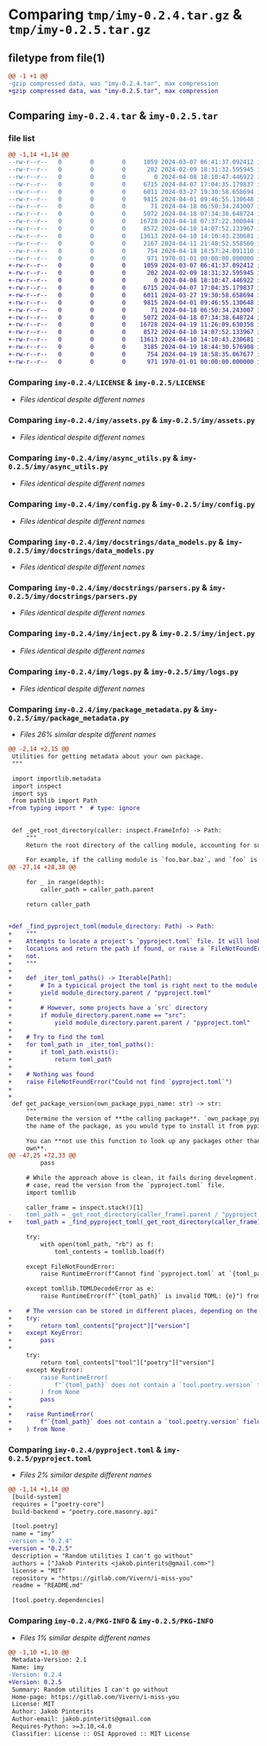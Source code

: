 # Comparing `tmp/imy-0.2.4.tar.gz` & `tmp/imy-0.2.5.tar.gz`

## filetype from file(1)

```diff
@@ -1 +1 @@
-gzip compressed data, was "imy-0.2.4.tar", max compression
+gzip compressed data, was "imy-0.2.5.tar", max compression
```

## Comparing `imy-0.2.4.tar` & `imy-0.2.5.tar`

### file list

```diff
@@ -1,14 +1,14 @@
--rw-r--r--   0        0        0     1059 2024-03-07 06:41:37.092412 imy-0.2.4/LICENSE
--rw-r--r--   0        0        0      202 2024-02-09 18:31:32.595945 imy-0.2.4/README.md
--rw-r--r--   0        0        0        0 2024-04-08 18:10:47.446922 imy-0.2.4/imy/__init__.py
--rw-r--r--   0        0        0     6715 2024-04-07 17:04:35.179837 imy-0.2.4/imy/assets.py
--rw-r--r--   0        0        0     6011 2024-03-27 19:30:58.658694 imy-0.2.4/imy/async_utils.py
--rw-r--r--   0        0        0     9815 2024-04-01 09:46:55.130648 imy-0.2.4/imy/config.py
--rw-r--r--   0        0        0       71 2024-04-18 06:50:34.243007 imy-0.2.4/imy/docstrings/__init__.py
--rw-r--r--   0        0        0     5072 2024-04-18 07:34:38.648724 imy-0.2.4/imy/docstrings/data_models.py
--rw-r--r--   0        0        0    16728 2024-04-18 07:37:22.300844 imy-0.2.4/imy/docstrings/parsers.py
--rw-r--r--   0        0        0     8572 2024-04-10 14:07:52.133967 imy-0.2.4/imy/inject.py
--rw-r--r--   0        0        0    13613 2024-04-10 14:10:43.230681 imy-0.2.4/imy/logs.py
--rw-r--r--   0        0        0     2167 2024-04-11 21:48:52.558560 imy-0.2.4/imy/package_metadata.py
--rw-r--r--   0        0        0      754 2024-04-18 18:57:24.091110 imy-0.2.4/pyproject.toml
--rw-r--r--   0        0        0      971 1970-01-01 00:00:00.000000 imy-0.2.4/PKG-INFO
+-rw-r--r--   0        0        0     1059 2024-03-07 06:41:37.092412 imy-0.2.5/LICENSE
+-rw-r--r--   0        0        0      202 2024-02-09 18:31:32.595945 imy-0.2.5/README.md
+-rw-r--r--   0        0        0        0 2024-04-08 18:10:47.446922 imy-0.2.5/imy/__init__.py
+-rw-r--r--   0        0        0     6715 2024-04-07 17:04:35.179837 imy-0.2.5/imy/assets.py
+-rw-r--r--   0        0        0     6011 2024-03-27 19:30:58.658694 imy-0.2.5/imy/async_utils.py
+-rw-r--r--   0        0        0     9815 2024-04-01 09:46:55.130648 imy-0.2.5/imy/config.py
+-rw-r--r--   0        0        0       71 2024-04-18 06:50:34.243007 imy-0.2.5/imy/docstrings/__init__.py
+-rw-r--r--   0        0        0     5072 2024-04-18 07:34:38.648724 imy-0.2.5/imy/docstrings/data_models.py
+-rw-r--r--   0        0        0    16728 2024-04-19 11:26:09.630358 imy-0.2.5/imy/docstrings/parsers.py
+-rw-r--r--   0        0        0     8572 2024-04-10 14:07:52.133967 imy-0.2.5/imy/inject.py
+-rw-r--r--   0        0        0    13613 2024-04-10 14:10:43.230681 imy-0.2.5/imy/logs.py
+-rw-r--r--   0        0        0     3185 2024-04-19 18:44:30.576908 imy-0.2.5/imy/package_metadata.py
+-rw-r--r--   0        0        0      754 2024-04-19 18:58:35.067677 imy-0.2.5/pyproject.toml
+-rw-r--r--   0        0        0      971 1970-01-01 00:00:00.000000 imy-0.2.5/PKG-INFO
```

### Comparing `imy-0.2.4/LICENSE` & `imy-0.2.5/LICENSE`

 * *Files identical despite different names*

### Comparing `imy-0.2.4/imy/assets.py` & `imy-0.2.5/imy/assets.py`

 * *Files identical despite different names*

### Comparing `imy-0.2.4/imy/async_utils.py` & `imy-0.2.5/imy/async_utils.py`

 * *Files identical despite different names*

### Comparing `imy-0.2.4/imy/config.py` & `imy-0.2.5/imy/config.py`

 * *Files identical despite different names*

### Comparing `imy-0.2.4/imy/docstrings/data_models.py` & `imy-0.2.5/imy/docstrings/data_models.py`

 * *Files identical despite different names*

### Comparing `imy-0.2.4/imy/docstrings/parsers.py` & `imy-0.2.5/imy/docstrings/parsers.py`

 * *Files identical despite different names*

### Comparing `imy-0.2.4/imy/inject.py` & `imy-0.2.5/imy/inject.py`

 * *Files identical despite different names*

### Comparing `imy-0.2.4/imy/logs.py` & `imy-0.2.5/imy/logs.py`

 * *Files identical despite different names*

### Comparing `imy-0.2.4/imy/package_metadata.py` & `imy-0.2.5/imy/package_metadata.py`

 * *Files 26% similar despite different names*

```diff
@@ -2,14 +2,15 @@
 Utilities for getting metadata about your own package.
 """
 
 import importlib.metadata
 import inspect
 import sys
 from pathlib import Path
+from typing import *  # type: ignore
 
 
 def _get_root_directory(caller: inspect.FrameInfo) -> Path:
     """
     Return the root directory of the calling module, accounting for submodules.
 
     For example, if the calling module is `foo.bar.baz`, and `foo` is located
@@ -27,14 +28,38 @@
 
     for _ in range(depth):
         caller_path = caller_path.parent
 
     return caller_path
 
 
+def _find_pyproject_toml(module_directory: Path) -> Path:
+    """
+    Attempts to locate a project's `pyproject.toml` file. It will look in common
+    locations and return the path if found, or raise a `FileNotFoundError` if
+    not.
+    """
+
+    def _iter_toml_paths() -> Iterable[Path]:
+        # In a typicical project the toml is right next to the module
+        yield module_directory.parent / "pyproject.toml"
+
+        # However, some projects have a `src` directory
+        if module_directory.parent.name == "src":
+            yield module_directory.parent.parent / "pyproject.toml"
+
+    # Try to find the toml
+    for toml_path in _iter_toml_paths():
+        if toml_path.exists():
+            return toml_path
+
+    # Nothing was found
+    raise FileNotFoundError("Could not find `pyproject.toml`")
+
+
 def get_package_version(own_package_pypi_name: str) -> str:
     """
     Determine the version of **the calling package**. `own_package_pypi_name` is
     the name of the package, as you would type to install it from pypi.
 
     You can **not use this function to look up any packages other than your
     own**.
@@ -47,25 +72,33 @@
         pass
 
     # While the approach above is clean, it fails during development. In that
     # case, read the version from the `pyproject.toml` file.
     import tomllib
 
     caller_frame = inspect.stack()[1]
-    toml_path = _get_root_directory(caller_frame).parent / "pyproject.toml"
+    toml_path = _find_pyproject_toml(_get_root_directory(caller_frame))
 
     try:
         with open(toml_path, "rb") as f:
             toml_contents = tomllib.load(f)
 
     except FileNotFoundError:
         raise RuntimeError(f"Cannot find `pyproject.toml` at `{toml_path}`") from None
 
     except tomllib.TOMLDecodeError as e:
         raise RuntimeError(f"`{toml_path}` is invalid TOML: {e}") from None
 
+    # The version can be stored in different places, depending on the tooling
+    try:
+        return toml_contents["project"]["version"]
+    except KeyError:
+        pass
+
     try:
         return toml_contents["tool"]["poetry"]["version"]
     except KeyError:
-        raise RuntimeError(
-            f"`{toml_path}` does not contain a `tool.poetry.version` field"
-        ) from None
+        pass
+
+    raise RuntimeError(
+        f"`{toml_path}` does not contain a `tool.poetry.version` field"
+    ) from None
```

### Comparing `imy-0.2.4/pyproject.toml` & `imy-0.2.5/pyproject.toml`

 * *Files 2% similar despite different names*

```diff
@@ -1,14 +1,14 @@
 [build-system]
 requires = ["poetry-core"]
 build-backend = "poetry.core.masonry.api"
 
 [tool.poetry]
 name = "imy"
-version = "0.2.4"
+version = "0.2.5"
 description = "Random utilities I can't go without"
 authors = ["Jakob Pinterits <jakob.pinterits@gmail.com>"]
 license = "MIT"
 repository = "https://gitlab.com/Vivern/i-miss-you"
 readme = "README.md"
 
 [tool.poetry.dependencies]
```

### Comparing `imy-0.2.4/PKG-INFO` & `imy-0.2.5/PKG-INFO`

 * *Files 1% similar despite different names*

```diff
@@ -1,10 +1,10 @@
 Metadata-Version: 2.1
 Name: imy
-Version: 0.2.4
+Version: 0.2.5
 Summary: Random utilities I can't go without
 Home-page: https://gitlab.com/Vivern/i-miss-you
 License: MIT
 Author: Jakob Pinterits
 Author-email: jakob.pinterits@gmail.com
 Requires-Python: >=3.10,<4.0
 Classifier: License :: OSI Approved :: MIT License
```

